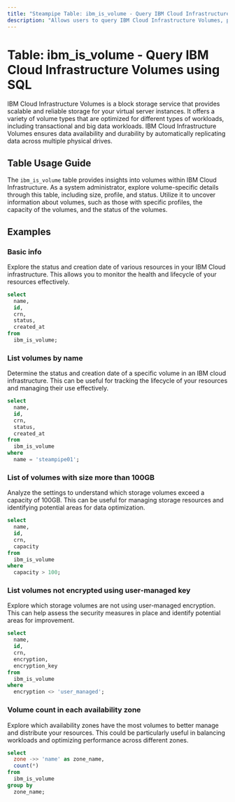```yaml
---
title: "Steampipe Table: ibm_is_volume - Query IBM Cloud Infrastructure Volumes using SQL"
description: "Allows users to query IBM Cloud Infrastructure Volumes, providing insights into volume details including size, profile, and status."
---
```


# Table: ibm_is_volume - Query IBM Cloud Infrastructure Volumes using SQL

IBM Cloud Infrastructure Volumes is a block storage service that provides scalable and reliable storage for your virtual server instances. It offers a variety of volume types that are optimized for different types of workloads, including transactional and big data workloads. IBM Cloud Infrastructure Volumes ensures data availability and durability by automatically replicating data across multiple physical drives.

## Table Usage Guide

The `ibm_is_volume` table provides insights into volumes within IBM Cloud Infrastructure. As a system administrator, explore volume-specific details through this table, including size, profile, and status. Utilize it to uncover information about volumes, such as those with specific profiles, the capacity of the volumes, and the status of the volumes.

## Examples

### Basic info
Explore the status and creation date of various resources in your IBM Cloud infrastructure. This allows you to monitor the health and lifecycle of your resources effectively.

```sql
select
  name,
  id,
  crn,
  status,
  created_at
from
  ibm_is_volume;
```

### List volumes by name
Determine the status and creation date of a specific volume in an IBM cloud infrastructure. This can be useful for tracking the lifecycle of your resources and managing their use effectively.

```sql
select
  name,
  id,
  crn,
  status,
  created_at
from
  ibm_is_volume
where
  name = 'steampipe01';
```

### List of volumes with size more than 100GB
Analyze the settings to understand which storage volumes exceed a capacity of 100GB. This can be useful for managing storage resources and identifying potential areas for data optimization.

```sql
select
  name,
  id,
  crn,
  capacity
from
  ibm_is_volume
where
  capacity > 100;
```

### List volumes not encrypted using user-managed key
Explore which storage volumes are not using user-managed encryption. This can help assess the security measures in place and identify potential areas for improvement.

```sql
select
  name,
  id,
  crn,
  encryption,
  encryption_key
from
  ibm_is_volume
where
  encryption <> 'user_managed';
```

### Volume count in each availability zone
Explore which availability zones have the most volumes to better manage and distribute your resources. This could be particularly useful in balancing workloads and optimizing performance across different zones.

```sql
select
  zone ->> 'name' as zone_name,
  count(*)
from
  ibm_is_volume
group by
  zone_name;
```